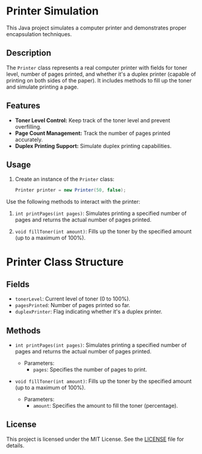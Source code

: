 # Printer Simulation

This Java project simulates a computer printer and demonstrates proper encapsulation techniques.

## Description

The `Printer` class represents a real computer printer with fields for toner level, number of pages printed, and whether it's a duplex printer (capable of printing on both sides of the paper). It includes methods to fill up the toner and simulate printing a page.

## Features

- **Toner Level Control:** Keep track of the toner level and prevent overfilling.
- **Page Count Management:** Track the number of pages printed accurately.
- **Duplex Printing Support:** Simulate duplex printing capabilities.

## Usage

1. Create an instance of the `Printer` class:
   ```java
   Printer printer = new Printer(50, false);
Use the following methods to interact with the printer:

1. `int printPages(int pages)`: Simulates printing a specified number of pages and returns the actual number of pages printed.

2. `void fillToner(int amount)`: Fills up the toner by the specified amount (up to a maximum of 100%).
# Printer Class Structure

## Fields

- `tonerLevel`: Current level of toner (0 to 100%).
- `pagesPrinted`: Number of pages printed so far.
- `duplexPrinter`: Flag indicating whether it's a duplex printer.

## Methods

- `int printPages(int pages)`: Simulates printing a specified number of pages and returns the actual number of pages printed.
    - Parameters:
        - `pages`: Specifies the number of pages to print.

- `void fillToner(int amount)`: Fills up the toner by the specified amount (up to a maximum of 100%).
    - Parameters:
        - `amount`: Specifies the amount to fill the toner (percentage).

## License

This project is licensed under the MIT License. See the [LICENSE](LICENSE) file for details.
